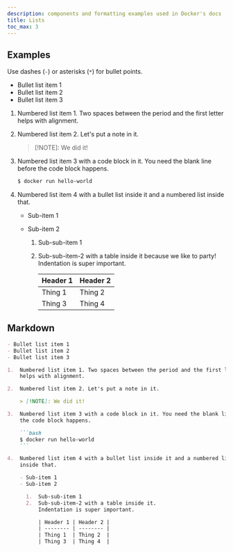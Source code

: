 ```yaml
---
description: components and formatting examples used in Docker's docs
title: Lists
toc_max: 3
---
```


## Examples

Use dashes (`-`) or asterisks (`*`) for bullet points.

- Bullet list item 1
- Bullet list item 2
- Bullet list item 3

1.  Numbered list item 1. Two spaces between the period and the first letter
    helps with alignment.

2.  Numbered list item 2. Let's put a note in it.

    > [!NOTE]: We did it!

3.  Numbered list item 3 with a code block in it. You need the blank line before
    the code block happens.

    ```bash
    $ docker run hello-world
    ```

4.  Numbered list item 4 with a bullet list inside it and a numbered list
    inside that.

    - Sub-item 1
    - Sub-item 2

      1.  Sub-sub-item 1
      2.  Sub-sub-item-2 with a table inside it because we like to party!
          Indentation is super important.

          | Header 1 | Header 2 |
          |----------|----------|
          | Thing 1  | Thing 2  |
          | Thing 3  | Thing 4  |

## Markdown

````md
- Bullet list item 1
- Bullet list item 2
- Bullet list item 3

1.  Numbered list item 1. Two spaces between the period and the first letter
    helps with alignment.

2.  Numbered list item 2. Let's put a note in it.

    > [!NOTE]: We did it!

3.  Numbered list item 3 with a code block in it. You need the blank line before
    the code block happens.

    ```bash
    $ docker run hello-world
    ```

4.  Numbered list item 4 with a bullet list inside it and a numbered list
    inside that.

    - Sub-item 1
    - Sub-item 2

      1.  Sub-sub-item 1
      2.  Sub-sub-item-2 with a table inside it.
          Indentation is super important.

          | Header 1 | Header 2 |
          | -------- | -------- |
          | Thing 1  | Thing 2  |
          | Thing 3  | Thing 4  |
````
